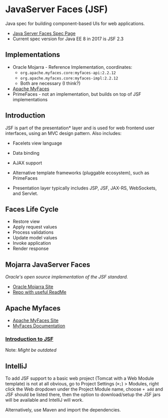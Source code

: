 # JavaServer Faces (JSF)

Java spec for building component-based UIs for web applications.

* [Java Server Faces Spec Page](https://javaee.github.io/javaserverfaces-spec/)
* Current spec version for Java EE 8 in 2017 is JSF 2.3

## Implementations

* Oracle Mojarra - Reference Implementation, coordinates:
  * `org.apache.myfaces.core:myfaces-api:2.2.12`
  * `org.apache.myfaces.core:myfaces-impl:2.2.12`
  * Both are necessary (I think?)
* [Apache MyFaces](http://myfaces.apache.org/)
* PrimeFaces - not an implementation, but builds on top of JSF implementations

## Introduction

JSF is part of the presentation* layer and is used for web frontend user interfaces, using an MVC design pattern. Also includes:

* Facelets view language
* Data binding
* AJAX support
* Alternative template frameworks (pluggable ecosystem), such as PrimeFaces

* Presentation layer typically includes JSP, JSF, JAX-RS, WebSockets, and Servlet.

## Faces Life Cycle

* Restore view
* Apply request values
* Process validations
* Update model values
* Invoke application
* Render response

## Mojarra JavaServer Faces

*Oracle's open source implementation of the JSF standard.*

* [Oracle Mojarra Site](https://javaserverfaces.github.io/)
* [Repo with useful ReadMe](https://github.com/javaserverfaces/mojarra)

## Apache Myfaces

* [Apache MyFaces Site](https://myfaces.apache.org/index.html)
* [MyFaces Documentation](https://myfaces.apache.org/wiki/)

### [Introduction to JSF](https://myfaces.apache.org/jsfintro.html)

Note: *Might be outdated*

## IntelliJ

To add JSF support to a basic web project (Tomcat with a Web Module template) is not at all obvious, go to Project Settings (`⌘;`) > Modules, right click the Web dropdown under the Project Module name, choose `+ add` and JSF should be listed there, then the option to download/setup the JSF jars will be available and IntelliJ will work.

Alternatively, use Maven and import the dependencies.
